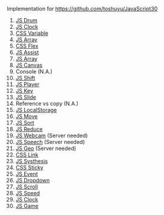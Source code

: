 Implementation for https://github.com/toshuyu/JavaScript30

1. [JS Drum](https://toshuyu.github.io/js30/001-js-drum/)
2. [JS Clock](https://toshuyu.github.io/js30/002-js-clock/)
3. [CSS Variable](https://toshuyu.github.io/js30/003-css-var/)
4. [JS Array](https://toshuyu.github.io/js30/004-js-array/)
5. [CSS Flex](https://toshuyu.github.io/js30/005-css-flex/)
6. [JS Assist](https://toshuyu.github.io/js30/006-js-assist/)
7. [JS Array](https://toshuyu.github.io/js30/007-js-array/)
8. [JS Canvas](https://toshuyu.github.io/js30/008-js-canvas/)
9. Console (N.A.)
10. [JS Shift](https://toshuyu.github.io/js30/010-js-shift/)
11. [JS Player](https://toshuyu.github.io/js30/011-js-player/)
12. [JS Key](https://toshuyu.github.io/js30/012-js-key/)
13. [JS Slide](https://toshuyu.github.io/js30/013-js-slide/)
14. Reference vs copy (N.A.)
15. [JS LocalStorage](https://toshuyu.github.io/js30/015-js-localSto/)
16. [JS Move](https://toshuyu.github.io/js30/016-js-move/)
17. [JS Sort](https://toshuyu.github.io/js30/017-js-sort/)
18. [JS Reduce](https://toshuyu.github.io/js30/018-js-reduce/)
19. [JS Webcam](https://toshuyu.github.io/js30/019-js-webcam/) (Server needed)
20. [JS Speech](https://toshuyu.github.io/js30/020-js-speech/) (Server needed)
21. [JS Geo](https://toshuyu.github.io/js30/021-js-geo/) (Server needed)
22. [CSS Link](https://toshuyu.github.io/js30/022-css-link/)
23. [JS Systhesis](https://toshuyu.github.io/js30/023-js-synthesis/)
24. [CSS Sticky](https://toshuyu.github.io/js30/024-css-nav/)
25. [JS Event](https://toshuyu.github.io/js30/025-js-event/)
26. [JS Dropdown](https://toshuyu.github.io/js30/026-js-dropdown/)
27. [JS Scroll](https://toshuyu.github.io/js30/027-js-scroll/)
28. [JS Speed](https://toshuyu.github.io/js30/028-js-speed/)
29. [JS Clock](https://toshuyu.github.io/js30/029-js-clock/)
30. [JS Game](https://toshuyu.github.io/js30/030-js-game/)
